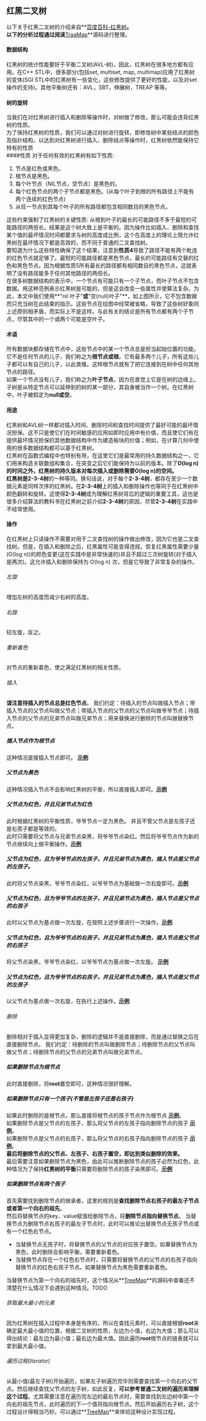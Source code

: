 ## 红黑二叉树
以下关于红黑二叉树的介绍来自**[百度百科-红黑树](http://baike.baidu.com/link?url=b1exd5YCzZ4fjeNBysEtpJ81ssM6S7KJQO21egYHHZ-iYHyKbL92VRSuT2JxYmrDKuzy6LxwUoId7ITlRzRGuA-FywMgq-lSwbMOLcQCXkxIzqeBLq7fBQnMsFri_lwR)**。  
以下的分析过程通过阅读**[TraaMap](https://github.com/weeklynote/weeklymd/blob/master/java/tree_map.md)**源码进行整理。
#### 数据结构
红黑树的统计性能要好于平衡二叉树(AVL-树)，因此，红黑树在很多地方都有应用。在C++ STL中，很多部分(包括set, multiset, map, multimap)应用了红黑树的变体(SGI STL中的红黑树有一些变化，这些修改提供了更好的性能，以及对set操作的支持)。其他平衡树还有：AVL，SBT，伸展树，TREAP 等等。
#### 树的旋转
当我们在对红黑树进行插入和删除等操作时，对树做了修改，那么可能会违背红黑树的性质。  
为了保持红黑树的性质，我们可以通过对树进行旋转，即修改树中某些结点的颜色及指针结构，以达到对红黑树进行插入、删除结点等操作时，红黑树依然能保持它特有的性质  
####性质
对于任何有效的红黑树有如下性质:
1. 节点是红色或黑色。
2. 根节点是黑色。
3. 每个叶节点（NIL节点，空节点）是黑色的。
4. 每个红色节点的两个子节点都是黑色。(从每个叶子到根的所有路径上不能有两个连续的红色节点)
5. 从任一节点到其每个叶子的所有路径都包含相同数目的黑色节点。  

这些约束强制了红黑树的关键性质: 从根到叶子的最长的可能路径不多于最短的可能路径的两倍长。结果是这个树大致上是平衡的。因为操作比如插入、删除和查找某个值的最坏情况时间都要求与树的高度成比例，这个在高度上的理论上限允许红黑树在最坏情况下都是高效的，而不同于普通的二叉查找树。  
要知道为什么这些特性确保了这个结果，注意到**性质4**导致了路径不能有两个毗连的红色节点就足够了。最短的可能路径都是黑色节点，最长的可能路径有交替的红色和黑色节点。因为根据性质5所有最长的路径都有相同数目的黑色节点，这就表明了没有路径能多于任何其他路径的两倍长。  
在很多树数据结构的表示中，一个节点有可能只有一个子节点，而叶子节点不包含数据。用这种范例表示红黑树是可能的，但是这会改变一些属性并使算法复杂。为此，本文中我们使用**"nil 叶子"**或**"空(null)叶子"**，如上图所示，它不包含数据而只充当树在此结束的指示。这些节点在绘图中经常被省略，导致了这些树好象同上述原则相矛盾，而实际上不是这样。与此有关的结论是所有节点都有两个子节点，尽管其中的一个或两个可能是空叶子。
#### 术语  
所有数据块都存储在节点中，这些节点中的某一个节点总是担当起始位置的功能，它不是任何节点的儿子，我们称之为**根节点或根**。它有最多两个儿子，所有这些儿子都可以有自己的儿子，以此类推。这样根节点就有了把它连接到在树中任何其他节点的路径。  
如果一个节点没有儿子，我们称之为**叶子节点**，因为在直觉上它是在树的边缘上。子树是从特定节点可以延伸到的树的某一部分，其自身被当作一个树。在红黑树中，叶子被假定为**null或空**。  
#### 用途  
红黑树和AVL树一样都对插入时间、删除时间和查找时间提供了最好可能的最坏情况担保。这不只是使它们在时间敏感的应用如即时应用中有价值，而且使它们有在提供最坏情况担保的其他数据结构中作为建造板块的价值；例如，在计算几何中使用的很多数据结构都可以基于红黑树。  
红黑树在函数式编程中也特别有用，在这里它们是最常用的持久数据结构之一，它们用来构造关联数组和集合，在突变之后它们能保持为以前的版本。除了**O(log n)**的时间之外，红黑树的持久版本对每次插入或删除需要**O(log n)**的空间。  
红黑树是**2-3-4树**的一种等同。换句话说，对于每个**2-3-4树**，都存在至少一个数据元素是同样次序的红黑树。在**2-3-4树**上的插入和删除操作也等同于在红黑树中颜色翻转和旋转。这使得**2-3-4树**成为理解红黑树背后的逻辑的重要工具，这也是很多介绍算法的教科书在红黑树之前介绍**2-3-4树**的原因，尽管**2-3-4树**在实践中不经常使用。
#### 操作  
在红黑树上只读操作不需要对用于二叉查找树的操作做出修改，因为它也是二叉查找树。但是，在插入和删除之后，红黑属性可能变得违规。恢复红黑属性需要少量(O(log n))的颜色变更(这在实践中是非常快速的)并且不超过三次树旋转(对于插入是两次)。这允许插入和删除保持为 O(log n) 次，但是它导致了非常复杂的操作。
###### 左旋  
增加左树的高度而减少右树的高度。  
###### 右旋  
较左旋，反之。  
###### 重新着色  
对节点的重新着色，使之满足红黑树的相关性质。  
###### 插入  
**请注意待插入的节点总是红色节点**。
我们约定：待插入的节点叫做插入节点；带插入节点的父节点叫做父节点；带插入节点的父节点的父节点叫做爷爷节点；待插入节点的父节点的兄弟节点叫做兄弟节点；用来替换进行删除的节点叫做替换节点。  
##### 插入节点作为根节点  
这种情况直接插入节点即可。 **[示例](http://)**  
##### 父节点为黑色  
这种情况插入节点不会影响红黑树的平衡，所以直接插入即可。**[示例](http://)**  
##### 父节点为红色，并且兄弟节点为红色  
此时根据红黑树的平衡性质，爷爷节点一定为黑色。 并且不管父节点是左孩子还是右孩子都是等效的。  
此时只需要将父节点与兄弟节点染黑，将爷爷节点染红。然后将爷爷节点作为新的节点继续向上做平衡操作。**[示例](http://)**  
##### 父节点为红色，且为爷爷节点的左孩子，并且兄弟节点为黑色，插入节点是父节点的左孩子。  
此时将父节点染黑，爷爷节点染红，以爷爷节点为基础做一次右旋即可。**[示例](http://)**  
##### 父节点为红色，且为爷爷节点的左孩子，并且兄弟节点为黑色，插入节点是父节点的右孩子  
此时以父节点为基点做一次左旋，在按照上述步骤进行一次操作。**[示例](http://)**  
##### 父节点为红色，且为爷爷节点的右孩子，并且兄弟节点为黑色，插入节点是父节点的右孩子  
将父节点染黑，爷爷节点染红，以爷爷节点为基点做一次左旋。  **[示例](http://)**  
##### 父节点为红色，且为爷爷节点的右孩子，并且兄弟节点为黑色，插入节点是父节点的左孩子  
以父节点为基点做一次右旋，在执行上述操作。**[示例](http://)**  
###### 删除  
删除相对于插入显得更加复杂，删除的逻辑并不是直接删除，而是通过替换之后在直接删除节点。
我们约定：待删除的节点叫做删除节点；待删除节点的父节点叫做父节点；待删除节点的父节点的兄弟节点叫做兄弟节点。
##### 如果删除节点为根节点
此时直接删除，将**root**置空即可，这种情况很好理解。  
##### 如果删除节点只有一个孩子(不管是左孩子还是右孩子)  
如果此时删除的是根节点，那么直接将根节点的孩子节点作为根节点  **[示例](http://)**。  
如果删除节点是父节点的左孩子，那么将父节点的左孩子指向删除节点的孩子  **[示例](http://)**。  
如果删除节点是父节点的右孩子，那么将父节点的右孩子指向删除节点的孩子  **[示例](http://)**。  
**最后将删除节点的父节点、左孩子、右孩子置空，即达到类似删除的效果。**  
最后需要注意如果删除节点为黑色，由此可以推断删除节点的孩子必然为红色，此种情况为了保持**红黑树的平衡**只需要将删除节点的孩子染黑即可。**[示例](http://)**
##### 如果删除节点有两个孩子
首先需要找到删除节点的继承者，这里的规则是**查找删除节点右孩子的最左子节点或者第一个向右的祖先**。  
然后将替换节点的key、value赋值给删除节点，将**删除节点指向替换节点**。
当替换节点为删除节点右孩子的最左子节点时，此时可以推论出替换节点无孩子节点或有一个红色右节点。
- 当替换节点无孩子时，将替换节点的父节点的对应孩子置空。如果替换节点为黑色，此时删除会影响平衡，需要重新着色。
- 当替换节点存在一个红色右节点时，只需要将替换节点的父节点的右孩子指向替换节点的红色右孩子节点。如果替换节点为黑色需要重新着色。

当替换节点为第一个向右的祖先时，这个情况从**[TreeMap](https://github.com/weeklynote/weeklymd/blob/master/java/tree_map.md)**的源码中查看还不清楚在什么情况下会遇到这种情况。TODO  
###### 获取最大最小的元素  
因为红黑树在插入过程中本身是有序的，所以在查找元素时，可以直接根据**root**来确定最大最小值的位置，根据二叉树的性质，左边为小值，右边为大值；那么可以得出结论：最左边为最小值；最右边为最大值。因此遍历**root**根节点的链表就可以拿到最大最小值。  
###### 遍历过程(Iterator)  
从最小值(最左子树)开始遍历，如果左子树遍历完毕则需要查找第一个向右的父节点。然后继续查找父节点的左子树，如此反复，**可以参考普通二叉树的遍历来理解这个过程**。尤其需要注意在遍历完左边的最右节点时，需要查找到左边树中第一个向右的祖先节点，此时遍历的下一个值将指向根节点。然后开始遍历右子树，这个过程设计得相当巧妙。可以通过**[TreeMap](https://github.com/weeklynote/weeklymd/blob/master/java/tree_map.md)**来体验这种设计实现过程。  


























